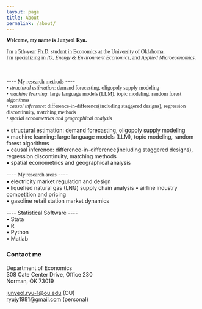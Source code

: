 ```yaml
---
layout: page
title: About
permalink: /about/
---
```


<span style="font-family: 'Georgia', serif">**Welcome, my name is Junyeol Ryu.**</span>  


<span style="font-family: 'Times', serif">I'm a 5th-year Ph.D. student in Economics at the University of Oklahoma. </span>  
<span style="font-family: 'Times', serif">I'm specializing in *IO*, *Energy & Environment Economics*, and *Applied Microeconomics*. </span>  
  

<span style="font-family: 'Times New Roman', serif"></span>  
<span style="font-family: 'Garamond', serif"></span>  


 
---- <span style="font-family: 'Times New Roman', serif">My research methods</span>  ----  
<span style="font-family: 'Garamond', serif">*• structural estimation*: demand forecasting, oligopoly supply modeling  </span>  
<span style="font-family: 'Garamond', serif">*• machine learning*: large language models (LLM), topic modeling, random forest algorithms</span>  
<span style="font-family: 'Garamond', serif">*• causal inference*: difference-in-difference(including staggered designs), regression discontinuity, matching methods  </span>  
 <span style="font-family: 'Garamond', serif">*• spatial econometrics and geographical analysis*  </span>  
 
• structural estimation: demand forecasting, oligopoly supply modeling  
• machine learning: large language models (LLM), topic modeling, random forest algorithms  
• causal inference: difference-in-difference(including staggered designs), regression discontinuity, matching methods  
• spatial econometrics and geographical analysis  


---- <span style="font-family: 'Times New Roman', serif">My research areas</span>   ----  
• electricity market regulation and design  
• liquefied natural gas (LNG) supply chain analysis
• airline industry competition and pricing  
• gasoline retail station market dynamics  


---- Statistical Software ----  
• Stata  
• R  
• Python  
• Matlab  


### Contact me

Department of Economics  
308 Cate Center Drive, Office 230  
Norman, OK 73019  

junyeol.ryu-1@ou.edu  (OU)  
ryujy1981@gmail.com  (personal)  

